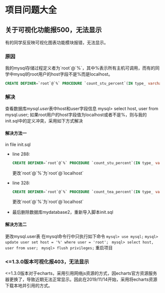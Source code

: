 # 项目问题大全

## 关于可视化功能报500，无法显示

有的同学反反映可视化图表功能模块报错，无法显示。

### 原因

我的mysql存储过程定义者为\`root\`@\`%\`，其中%表示所有主机可调用，而有的同学中mysql的root用户的host字段不是%而是localhost。

```sql
CREATE DEFINER=`root`@`%` PROCEDURE `count_stu_percent`(IN type_ varchar(50), IN college_name_ varchar(50), IN major_name_ varchar(50))
```

### 解决

查看数据库*mysql.user*表中host和user字段信息
mysql> select host, user from mysql.user;
如果root用户的host字段值为localhost或者不是%，则与我的init.sql中的定义冲突，采用如下方式解决

#### 解决方法一

in file init.sql

- line 288:

  ```sql
  CREATE DEFINER=`root`@`%` PROCEDURE `count_stu_percent`(IN type_ varchar(50), IN college_name_ varchar(50), IN major_name_ varchar(50))
  ```

  更改\`root\`@\`%\`为\`root\`@\`localhost\`

- line 328:

  ```sql
  CREATE DEFINER=`root`@`%` PROCEDURE `count_tea_percent`(IN type_ varchar(50), IN college_name_ varchar(50), IN major_name_ varchar(50))
  ```

  更改\`root\`@\`%\`为\`root\`@\`localhost\`

- 最后删除数据库mydatabase2，重新导入脚本init.sql

#### 解决方法二

更改mysql.user表
在mysql命令行中只执行如下命令
`mysql> use mysql;`
`mysql> update user set host = '%' where user = 'root'; `
`mysql> select host, user from user; `
`mysql> flush privileges;`
重启项目

### <=1.3.0版本可视化报403，无法显示

<=1.3.0版本对于echarts，采用引用网络js资源的方式，因echarts官方资源服务器更换了，导致近期无法正常显示。因此在2019/11/14开始，采用将echarts资源下载本地并引用的方式。